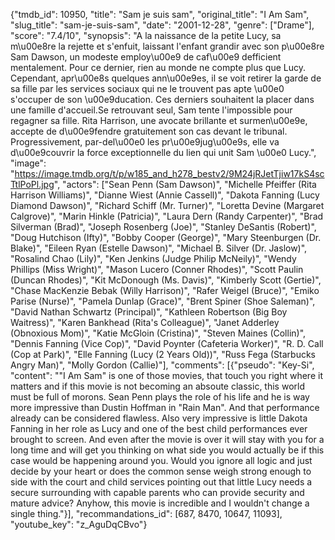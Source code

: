 {"tmdb_id": 10950, "title": "Sam je suis sam", "original_title": "I Am Sam", "slug_title": "sam-je-suis-sam", "date": "2001-12-28", "genre": ["Drame"], "score": "7.4/10", "synopsis": "A la naissance de la petite Lucy, sa m\u00e8re la rejette et s'enfuit, laissant l'enfant grandir avec son p\u00e8re Sam Dawson, un modeste employ\u00e9 de caf\u00e9 defficient mentalement. Pour ce dernier, rien au monde ne compte plus que Lucy. Cependant, apr\u00e8s quelques ann\u00e9es, il se voit retirer la garde de sa fille par les services sociaux qui ne le trouvent pas apte \u00e0 s'occuper de son \u00e9ducation. Ces derniers souhaitent la placer dans une famille d'accueil.Se retrouvant seul, Sam tente l'impossible pour regagner sa fille. Rita Harrison, une avocate brillante et surmen\u00e9e, accepte de d\u00e9fendre gratuitement son cas devant le tribunal. Progressivement, par-del\u00e0 les pr\u00e9jug\u00e9s, elle va d\u00e9couvrir la force exceptionnelle du lien qui unit Sam \u00e0 Lucy.", "image": "https://image.tmdb.org/t/p/w185_and_h278_bestv2/9M24jRJetTjiw17kS4scTtlPoPl.jpg", "actors": ["Sean Penn (Sam Dawson)", "Michelle Pfeiffer (Rita Harrison Williams)", "Dianne Wiest (Annie Cassell)", "Dakota Fanning (Lucy Diamond Dawson)", "Richard Schiff (Mr. Turner)", "Loretta Devine (Margaret Calgrove)", "Marin Hinkle (Patricia)", "Laura Dern (Randy Carpenter)", "Brad Silverman (Brad)", "Joseph Rosenberg (Joe)", "Stanley DeSantis (Robert)", "Doug Hutchison (Ifty)", "Bobby Cooper (George)", "Mary Steenburgen (Dr. Blake)", "Eileen Ryan (Estelle Dawson)", "Michael B. Silver (Dr. Jaslow)", "Rosalind Chao (Lily)", "Ken Jenkins (Judge Philip McNeily)", "Wendy Phillips (Miss Wright)", "Mason Lucero (Conner Rhodes)", "Scott Paulin (Duncan Rhodes)", "Kit McDonough (Ms. Davis)", "Kimberly Scott (Gertie)", "Chase MacKenzie Bebak (Willy Harrison)", "Rafer Weigel (Bruce)", "Emiko Parise (Nurse)", "Pamela Dunlap (Grace)", "Brent Spiner (Shoe Saleman)", "David Nathan Schwartz (Principal)", "Kathleen Robertson (Big Boy Waitress)", "Karen Bankhead (Rita's Colleague)", "Janet Adderley (Obnoxious Mom)", "Katie McGloin (Cristina)", "Steven Maines (Collin)", "Dennis Fanning (Vice Cop)", "David Poynter (Cafeteria Worker)", "R. D. Call (Cop at Park)", "Elle Fanning (Lucy (2 Years Old))", "Russ Fega (Starbucks Angry Man)", "Molly Gordon (Callie)"], "comments": [{"pseudo": "Key-Si", "content": "\"I Am Sam\" is one of those movies, that touch you right where it matters and if this movie is not becoming an absoute classic, this world must be full of morons. Sean Penn plays the role of his life and he is way more impressive than Dustin Hoffman in \"Rain Man\". And that performance already can be considered flawless. Also very impressive is little Dakota Fanning in her role as Lucy and one of the best child performances ever brought to screen. And even after the movie is over it will stay with you for a long time and will get you thinking on what side you would actually be if this case would be happening around you. Would you ignore all logic and just decide by your heart or does the common sense weigh strong enough to side with the court and child services pointing out that little Lucy needs a secure surrounding with capable parents who can provide security and mature advice? Anyhow, this movie is incredible and I wouldn't change a single thing."}], "recommandations_id": [687, 8470, 10647, 11093], "youtube_key": "z_AguDqCBvo"}